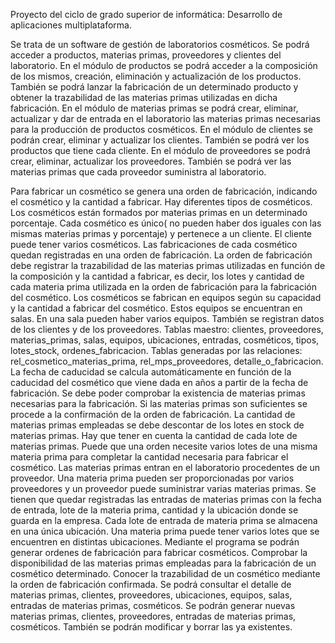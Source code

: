 Proyecto del ciclo de grado superior de informática: Desarrollo de aplicaciones multiplataforma.

Se trata de un software de gestión de laboratorios cosméticos. Se podrá acceder a productos, materias primas, proveedores y clientes del laboratorio. En el módulo de productos se podrá acceder a la composición de los mismos, creación, eliminación y actualización de los productos. También se podrá lanzar la fabricación de un determinado producto y obtener la trazabilidad de las materias primas utilizadas en dicha fabricación. En el módulo de materias primas se podrá crear, eliminar, actualizar y dar de entrada en el laboratorio las materias primas necesarias para la producción de productos cosméticos. En el módulo de clientes se podrán crear, eliminar y actualizar los clientes. También se podrá ver los productos que tiene cada cliente. En el módulo de proveedores se podrá crear, eliminar, actualizar los proveedores. También se podrá ver las materias primas que cada proveedor suministra al laboratorio.



Para fabricar un cosmético se genera una orden de fabricación, indicando el cosmético y la cantidad a fabricar. Hay diferentes tipos de cosméticos. Los cosméticos están formados por materias primas en un determinado porcentaje. Cada cosmético es único( no pueden haber dos iguales con las mismas materias primas y porcentaje) y pertenece a un cliente. El cliente puede tener varios cosméticos. Las fabricaciones de cada cosmético quedan registradas en una orden de fabricación. La orden de fabricación debe registrar la trazabilidad de las materias primas utilizadas en función de la composición y la cantidad a fabricar, es decir, los lotes y cantidad de cada materia prima utilizada en la orden de fabricación para la fabricación del cosmético. Los cosméticos se fabrican en equipos según su capacidad y la cantidad a fabricar del cosmético. Estos equipos se encuentran en salas. En una sala pueden haber varios equipos. También se registran datos de los clientes y de los proveedores. Tablas maestro: clientes, proveedores, materias_primas, salas, equipos, ubicaciones, entradas, cosméticos, tipos, lotes_stock, ordenes_fabricacion. Tablas generadas por las relaciones: rel_cosmetico_materias_prima, rel_mps_proveedores, detalle_o_fabricacion. La fecha de caducidad se calcula automáticamente en función de la caducidad del cosmético que viene dada en años a partir de la fecha de fabricación. Se debe poder comprobar la existencia de materias primas necesarias para la fabricación. Si las materias primas son suficientes se procede a la confirmación de la orden de fabricación. La cantidad de materias primas empleadas se debe descontar de los lotes en stock de materias primas. Hay que tener en cuenta la cantidad de cada lote de materias primas. Puede que una orden necesite varios lotes de una misma materia prima para completar la cantidad necesaria para fabricar el cosmético.
Las materias primas entran en el laboratorio procedentes de un proveedor. Una materia prima pueden ser proporcionadas por varios proveedores y un proveedor puede suministrar varias materias primas. Se tienen que quedar registradas las entradas de materias primas con la fecha de entrada, lote de la materia prima, cantidad y la ubicación donde se guarda en la empresa. Cada lote de entrada de materia prima se almacena en una única ubicación. Una materia prima puede tener varios lotes que se encuentren en distintas ubicaciones.
Mediante el programa se podrán generar ordenes de fabricación para fabricar cosméticos. Comprobar la disponibilidad de las materias primas empleadas para la fabricación de un cosmético determinado. Conocer la trazabilidad de un cosmético mediante la orden de fabricación confirmada. Se podrá consultar el detalle de materias primas, clientes, proveedores, ubicaciones, equipos, salas, entradas de materias primas, cosméticos. Se podrán generar nuevas materias primas, clientes, proveedores,  entradas de materias primas, cosméticos. También se podrán modificar y borrar las ya existentes.
